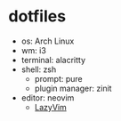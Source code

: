 # dotfiles
- os: Arch Linux
- wm: i3
- terminal: alacritty
- shell: zsh
  - prompt: pure
  - plugin manager: zinit
- editor: neovim
  - [LazyVim](https://github.com/LazyVim/LazyVim)
